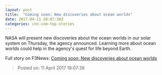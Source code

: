```yaml
---
layout: post
title:  "Coming soon: New discoveries about ocean worlds"
date: 2017-04-11 20:07:38Z
categories: cnn-com-top-stories
---
```


NASA will present new discoveries about the ocean worlds in our solar system on Thursday, the agency announced. Learning more about ocean worlds could help in the agency's quest for life beyond Earth.


Full story on F3News: [Coming soon: New discoveries about ocean worlds](http://www.f3nws.com/n/2SzcPD)

> Posted on: 11 April 2017 19:07:38
